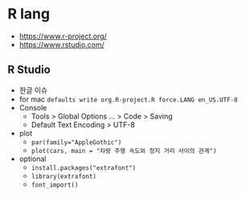 # R lang
* https://www.r-project.org/
* https://www.rstudio.com/

## R Studio
* 한글 이슈
* for mac `defaults write org.R-project.R force.LANG en_US.UTF-8`
* Console
  * Tools > Global Options ... > Code > Saving
  * Default Text Encoding > UTF-8
* plot
  * `par(family="AppleGothic")`
  * `plot(cars, main = "차량 주행 속도와 정지 거리 사이의 관계")`
* optional
  * `install.packages("extrafont")`
  * `library(extrafont)`
  * `font_import()`


